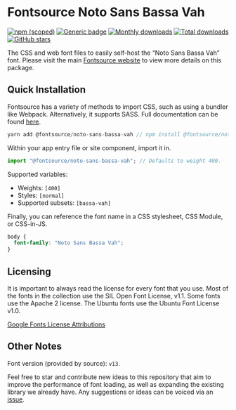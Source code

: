 # Fontsource Noto Sans Bassa Vah

[![npm (scoped)](https://img.shields.io/npm/v/@fontsource/noto-sans-bassa-vah?color=brightgreen)](https://www.npmjs.com/package/@fontsource/noto-sans-bassa-vah) [![Generic badge](https://img.shields.io/badge/fontsource-passing-brightgreen)](https://github.com/fontsource/fontsource) [![Monthly downloads](https://badgen.net/npm/dm/@fontsource/noto-sans-bassa-vah)](https://github.com/fontsource/fontsource) [![Total downloads](https://badgen.net/npm/dt/@fontsource/noto-sans-bassa-vah)](https://github.com/fontsource/fontsource) [![GitHub stars](https://img.shields.io/github/stars/fontsource/fontsource.svg?style=social&label=Star)](https://github.com/fontsource/fontsource/stargazers)

The CSS and web font files to easily self-host the “Noto Sans Bassa Vah” font. Please visit the main [Fontsource website](https://fontsource.org/fonts/noto-sans-bassa-vah) to view more details on this package.

## Quick Installation

Fontsource has a variety of methods to import CSS, such as using a bundler like Webpack. Alternatively, it supports SASS. Full documentation can be found [here](https://fontsource.org/docs/introduction).

```javascript
yarn add @fontsource/noto-sans-bassa-vah // npm install @fontsource/noto-sans-bassa-vah
```

Within your app entry file or site component, import it in.

```javascript
import "@fontsource/noto-sans-bassa-vah"; // Defaults to weight 400.
```

Supported variables:

- Weights: `[400]`
- Styles: `[normal]`
- Supported subsets: `[bassa-vah]`

Finally, you can reference the font name in a CSS stylesheet, CSS Module, or CSS-in-JS.

```css
body {
  font-family: "Noto Sans Bassa Vah";
}
```

## Licensing

It is important to always read the license for every font that you use.
Most of the fonts in the collection use the SIL Open Font License, v1.1. Some fonts use the Apache 2 license. The Ubuntu fonts use the Ubuntu Font License v1.0.

[Google Fonts License Attributions](https://fonts.google.com/attribution)

## Other Notes

Font version (provided by source): `v13`.

Feel free to star and contribute new ideas to this repository that aim to improve the performance of font loading, as well as expanding the existing library we already have. Any suggestions or ideas can be voiced via an [issue](https://github.com/fontsource/fontsource/issues).
